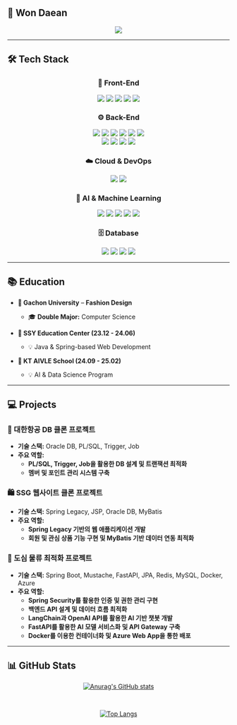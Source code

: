 ## 🌟 Won Daean  

<div align="center">
  <img src="https://capsule-render.vercel.app/api?type=venom&color=random&text=반갑습니다.&fontColor=ffffff&fontSize=45&fontAlignY=50" />
</div>

---

## 🛠 Tech Stack  

<div align="center">

  ### 🚀 Front-End  
  <img src="https://img.shields.io/badge/HTML5-E34F26?style=flat-square&logo=HTML5&logoColor=white" />
  <img src="https://img.shields.io/badge/CSS3-1572B6?style=flat-square&logo=CSS3&logoColor=white" />
  <img src="https://img.shields.io/badge/JavaScript-F7DF1E?style=flat-square&logo=JavaScript&logoColor=black" />
  <img src="https://img.shields.io/badge/JQuery-0769AD?style=flat-square&logo=JQuery&logoColor=white" />
  <img src="https://img.shields.io/badge/Ajax-0078D4?style=flat-square&logo=JavaScript&logoColor=white" />

  ### ⚙️ Back-End  
  <img src="https://img.shields.io/badge/Java-007396?style=flat-square&logo=Java&logoColor=white" />
  <img src="https://img.shields.io/badge/SpringBoot-6DB33F?style=flat-square&logo=SpringBoot&logoColor=white" />
  <img src="https://img.shields.io/badge/FastAPI-009688?style=flat-square&logo=FastAPI&logoColor=white" />
  <img src="https://img.shields.io/badge/Python-3776AB?style=flat-square&logo=Python&logoColor=white" />
  <img src="https://img.shields.io/badge/Spring%20Security-6DB33F?style=flat-square&logo=SpringSecurity&logoColor=white" />
  <img src="https://img.shields.io/badge/JWT-000000?style=flat-square&logo=JSONWebTokens&logoColor=white" />
  <br>
  <img src="https://img.shields.io/badge/Servlet-4E9CAF?style=flat-square&logo=Java&logoColor=white" />
  <img src="https://img.shields.io/badge/JSP-FF9800?style=flat-square&logo=ApacheTomcat&logoColor=white" />
  <img src="https://img.shields.io/badge/Mustache-000000?style=flat-square&logo=Mustache&logoColor=white" />
  <img src="https://img.shields.io/badge/Thymeleaf-005F0F?style=flat-square&logo=Thymeleaf&logoColor=white" />
  
  ### ☁️ Cloud & DevOps  
  <img src="https://img.shields.io/badge/Azure-0078D4?style=flat-square&logo=MicrosoftAzure&logoColor=white" />
  <img src="https://img.shields.io/badge/Docker-2496ED?style=flat-square&logo=Docker&logoColor=white" />

  ### 🤖 AI & Machine Learning  
  <img src="https://img.shields.io/badge/TensorFlow-FF6F00?style=flat-square&logo=TensorFlow&logoColor=white" />
  <img src="https://img.shields.io/badge/Scikit%20Learn-F7931E?style=flat-square&logo=scikit-learn&logoColor=white" />
  <img src="https://img.shields.io/badge/Numpy-013243?style=flat-square&logo=NumPy&logoColor=white" />
  <img src="https://img.shields.io/badge/Pandas-150458?style=flat-square&logo=Pandas&logoColor=white" />
  <img src="https://img.shields.io/badge/HuggingFace-FFCC00?style=flat-square&logo=HuggingFace&logoColor=black" />

  ### 🗄 Database  
  <img src="https://img.shields.io/badge/Oracle-F80000?style=flat-square&logo=Oracle&logoColor=white" />
  <img src="https://img.shields.io/badge/MySQL-4479A1?style=flat-square&logo=MySQL&logoColor=white" />
  <img src="https://img.shields.io/badge/Redis-DC382D?style=flat-square&logo=Redis&logoColor=white" />
  <img src="https://img.shields.io/badge/PL/SQL-F80000?style=flat-square&logo=Oracle&logoColor=white" />

</div>

---

## 📚 Education  

- **📌 Gachon University** – **Fashion Design**  
  - 🎓 **Double Major:** Computer Science  

- **📌 SSY Education Center (23.12 - 24.06)**  
  - 💡 Java & Spring-based Web Development  

- **📌 KT AIVLE School (24.09 - 25.02)**  
  - 💡 AI & Data Science Program  

---

## 💻 Projects  

### 🛫 대한항공 DB 클론 프로젝트  
- **기술 스택:** Oracle DB, PL/SQL, Trigger, Job  
- **주요 역할:**  
  - **PL/SQL, Trigger, Job을 활용한 DB 설계 및 트랜잭션 최적화**  
  - **멤버 및 포인트 관리 시스템 구축**  

### 🛍 SSG 웹사이트 클론 프로젝트  
- **기술 스택:** Spring Legacy, JSP, Oracle DB, MyBatis  
- **주요 역할:**  
  - **Spring Legacy 기반의 웹 애플리케이션 개발**  
  - **회원 및 관심 상품 기능 구현 및 MyBatis 기반 데이터 연동 최적화**  

### 🚚 도심 물류 최적화 프로젝트  
- **기술 스택:** Spring Boot, Mustache, FastAPI, JPA, Redis, MySQL, Docker, Azure  
- **주요 역할:**  
  - **Spring Security를 활용한 인증 및 권한 관리 구현**  
  - **백엔드 API 설계 및 데이터 흐름 최적화**  
  - **LangChain과 OpenAI API를 활용한 AI 기반 챗봇 개발**  
  - **FastAPI를 활용한 AI 모델 서비스화 및 API Gateway 구축**  
  - **Docker를 이용한 컨테이너화 및 Azure Web App을 통한 배포**  

---

## 📊 GitHub Stats  

<div align="center">

  [![Anurag's GitHub stats](https://github-readme-stats.vercel.app/api?username=daetu01&show_icons=true&theme=radical)](https://github.com/anuraghazra/github-readme-stats)

  <br>

  [![Top Langs](https://github-readme-stats.vercel.app/api/top-langs/?username=daetu01&layout=compact&theme=radical)](https://github.com/anuraghazra/github-readme-stats)

</div>
